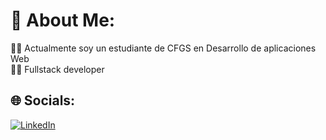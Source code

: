 # 💫 About Me:
👨‍🎓️ Actualmente soy un estudiante de CFGS en Desarrollo de aplicaciones Web<br>👨‍💻️ Fullstack developer<br>


## 🌐 Socials:
[![LinkedIn](https://img.shields.io/badge/LinkedIn-%230077B5.svg?logo=linkedin&logoColor=white)](https://www.linkedin.com/in/javier-garcía-hernández-29aa66242/) 


<!-- Proudly created with GPRM ( https://gprm.itsvg.in ) -->
